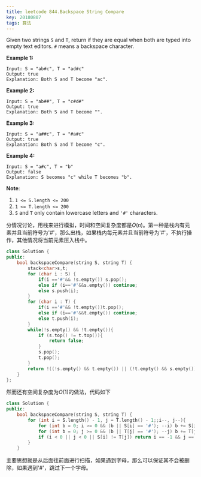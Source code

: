 ```yaml
---
title: leetcode 844.Backspace String Compare
key: 20180807
tags: 算法
---
```


Given two strings `S` and `T`, return if they are equal when both are typed into empty text editors. `#` means a backspace character.

**Example 1:**

```
Input: S = "ab#c", T = "ad#c"
Output: true
Explanation: Both S and T become "ac".
```

**Example 2:**

```
Input: S = "ab##", T = "c#d#"
Output: true
Explanation: Both S and T become "".
```

**Example 3:**

```
Input: S = "a##c", T = "#a#c"
Output: true
Explanation: Both S and T become "c".
```

**Example 4:**

```
Input: S = "a#c", T = "b"
Output: false
Explanation: S becomes "c" while T becomes "b".
```

**Note**:

1. `1 <= S.length <= 200`
2. `1 <= T.length <= 200`
3. `S` and `T` only contain lowercase letters and `'#'` characters.



分情况讨论，用栈来进行模拟，时间和空间复杂度都是$O\left(n\right)$。第一种是栈内有元素并且当前符号为'#'，那么出栈，如果栈内每元素并且当前符号为'#'，不执行操作，其他情况将当前元素压入栈中。

```c++
class Solution {
public:
    bool backspaceCompare(string S, string T) {
        stack<char>s,t;
        for (char i : S) {
            if(i =='#'&& !s.empty()) s.pop();
            else if (i=='#'&&s.empty()) continue;
            else s.push(i);
        }
        for (char i : T) {
            if(i =='#'&& !t.empty())t.pop();
            else if (i=='#'&&t.empty()) continue;
            else t.push(i);
        }
        while(!s.empty() && !t.empty()){
            if (s.top() != t.top()){
                return false;
            }
            s.pop();
            t.pop();
        }
        return !((!s.empty() && t.empty()) || (!t.empty() && s.empty()));
    }
};
```

然而还有空间复杂度为$O\left(1\right)$的做法，代码如下

```c++
class Solution {
public:
    bool backspaceCompare(string S, string T) {
        for (int i = S.length() - 1, j = T.length() - 1;;i--, j--){
            for (int b = 0; i >= 0 && (b || S[i] == '#'); --i) b += S[i] == '#' ? 1 : -1;
            for (int b = 0; j >= 0 && (b || T[j] == '#'); --j) b += T[j] == '#' ? 1 : -1;
            if (i < 0 || j < 0 || S[i] != T[j]) return i == -1 && j == -1;
        }
    }
```

主要思想就是从后面往前面进行扫描，如果遇到字母，那么可以保证其不会被删除，如果遇到'#'，跳过下一个字母。